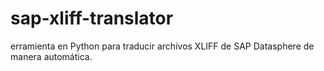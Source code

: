 # sap-xliff-translator
erramienta en Python para traducir archivos XLIFF de SAP Datasphere de manera automática.
